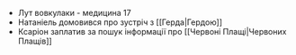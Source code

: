 - Лут вовкулаки - медицина 17
- Натаніель домовився про зустріч з [[Герда|Гердою]]
- Ксаріон заплатив за пошук інформації про [[Червоні Плащі|Червоних Плащів]]